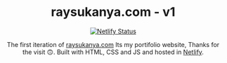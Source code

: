 <h1 align="center">
  raysukanya.com - v1
</h1>

<p align="center">
  <a href="https://app.netlify.com/sites/hilarious-dasik-cd9ec6/deploys" target="_blank">
    <img src="https://api.netlify.com/api/v1/badges/1bb78816-1567-46ea-b0d5-91b83cbfa139/deploy-status" alt="Netlify Status" />
  </a>
</p>

<p align="center">
  The first iteration of 
  <a href="https://www.raysukanya.com" target="_blank">raysukanya.com</a> 
  Its my portifolio website, Thanks for the visit 🙃.
  Built with HTML, CSS and JS and hosted in <a href="https://www.netlify.com/" target="_blank">Netlify</a>.
  <br>
</p>

<!-- <p align="center">
  <img src="https://raw.githubusercontent.com/itssukanyaray/portifolio_v1/main/img/chrome_dHkCnZYx7P.jpg?token=GHSAT0AAAAAABZWM5F3AOYIMWVZ6A7HSL44Y2BV5PA" alt="Website ScreenShot"/>
</p>
 -->

